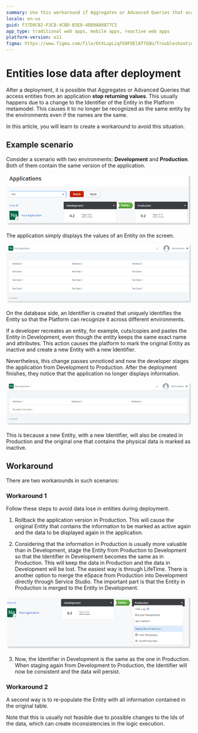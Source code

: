 ```yaml
---
summary: Use this workaround if Aggregates or Advanced Queries that access entities from an application stop returning values.
locale: en-us
guid: F37D9C82-F3C8-4CBD-B3E8-4D89A88877C5
app_type: traditional web apps, mobile apps, reactive web apps
platform-version: o11
figma: https://www.figma.com/file/6tXLupLiqfG9FOElATTGQU/Troubleshooting?type=design&node-id=3355%3A267&mode=design&t=ij3x5ruUOocdxrEu-1
---
```

# Entities lose data after deployment

After a deployment, it is possible that Aggregates or Advanced Queries that access entities from an application **stop returning values**.
This usually happens due to a change to the Identifier of the Entity in the Platform metamodel. This causes it to no longer be recognized as the same entity by the environments even if the names are the same.

In this article, you will learn to create a workaround to avoid this situation. 

## Example scenario

Consider a scenario with two environments: **Development** and **Production**. Both of them contain the same version of the application.

![Screenshot showing an application with an entity issue in both Development and Production environments.](images/application-entitiy-issue-ss.png "Application Entity Issue in Development and Production Environments")

The application simply displays the values of an Entity on the screen.

![Screenshot of an application interface displaying values of an entity on the screen.](images/application-entity-issue3-ss.png "Application Displaying Entity Values")

On the database side, an Identifier is created that uniquely identifies the Entity so that the Platform can recognize it across different environments.  

If  a developer recreates an entity, for example, cuts/copies and pastes the Entity in Development, even though the entity keeps the same exact name and attributes. This action causes the platform to mark the original Entity as inactive and create a new Entity with a new Identifier.

Nevertheless, this change passes unnoticed and now the developer stages the application from Development to Production. After the deployment finishes, they notice that the application no longer displays information.

![Screenshot showing an application with no entity data displayed after deployment, indicating an issue.](images/application-entity-issue2-ss.png "Application with No Entity Data Displayed After Deployment")


This is because a new Entity, with a new Identifier, will also be created in Production and the original one that contains the physical data is marked as inactive. 

## Workaround 

There are two workarounds in such scenarios:

### Workaround 1

Follow these steps to avoid data lose in entities during deployment. 

1. Rollback the application version in Production. This will cause the original Entity that contains the information to be marked as active again and the data to be displayed again in the application.

2. Considering that the information in Production is usually more valuable than in Development, stage the Entity from Production to Development so that the Identifier in Development becomes the same as in Production. This will keep the data in Production and the data in Development will be lost. 
The easiest way is through LifeTime. There is another option to merge the eSpace from Production into Development directly through Service Studio. The important part is that the Entity in Production is merged to the Entity in Development.

![Screenshot illustrating the process of staging an entity from Production to Development to synchronize identifiers.](images/application-entity-issue4-ss.png "Staging Entity from Production to Development")


3. Now, the Identifier in Development is the same as the one in Production. When staging again from Development to Production, the Identifier will now be consistent and the data will persist. 

### Workaround 2

A second way is to re-populate the Entity with all information contained in the original table. 

Note that this is usually not feasible due to possible changes to the Ids of the data, which can create inconsistencies in the logic execution.
